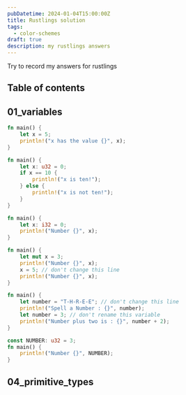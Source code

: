 ```yaml
---
pubDatetime: 2024-01-04T15:00:00Z
title: Rustlings solution
tags:
  - color-schemes
draft: true
description: my rustlings answers
---
```


Try to record my answers for rustlings

## Table of contents

## 01_variables

```rust
fn main() {
    let x = 5;
    println!("x has the value {}", x);
}
```

```rust
fn main() {
    let x: u32 = 0;
    if x == 10 {
        println!("x is ten!");
    } else {
        println!("x is not ten!");
    }
}

```

```rust
fn main() {
    let x: i32 = 0;
    println!("Number {}", x);
}
```

```rust
fn main() {
    let mut x = 3;
    println!("Number {}", x);
    x = 5; // don't change this line
    println!("Number {}", x);
}
```

```rust
fn main() {
    let number = "T-H-R-E-E"; // don't change this line
    println!("Spell a Number : {}", number);
    let number = 3; // don't rename this variable
    println!("Number plus two is : {}", number + 2);
}
```

```rust
const NUMBER: u32 = 3;
fn main() {
    println!("Number {}", NUMBER);
}
```

## 04_primitive_types

